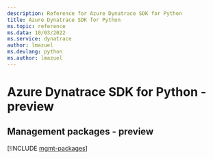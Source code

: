 ```yaml
---
description: Reference for Azure Dynatrace SDK for Python
title: Azure Dynatrace SDK for Python
ms.topic: reference
ms.data: 10/03/2022
ms.service: dynatrace
author: lmazuel
ms.devlang: python
ms.author: lmazuel
---
```

# Azure Dynatrace SDK for Python - preview

## Management packages - preview
[!INCLUDE [mgmt-packages](dynatrace-mgmt-index.md)]